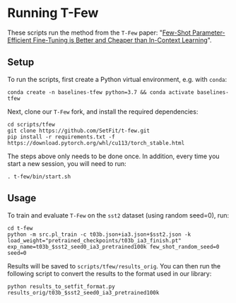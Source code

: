 # Running T-Few

These scripts run the method from the `T-Few` paper: "[Few-Shot Parameter-Efficient Fine-Tuning is Better and Cheaper than In-Context Learning](https://arxiv.org/abs/2205.05638)".

## Setup

To run the scripts, first create a Python virtual environment, e.g. with `conda`:

```
conda create -n baselines-tfew python=3.7 && conda activate baselines-tfew
```

Next, clone our `T-Few` fork, and install the required dependencies:

```
cd scripts/tfew
git clone https://github.com/SetFit/t-few.git
pip install -r requirements.txt -f https://download.pytorch.org/whl/cu113/torch_stable.html
```
The steps above only needs to be done once. In addition, every time you start a new session, you will need to run:
```
. t-few/bin/start.sh
```

## Usage

To train and evaluate `T-Few` on the `sst2` dataset (using random seed=0), run:

```
cd t-few
python -m src.pl_train -c t03b.json+ia3.json+$sst2.json -k load_weight="pretrained_checkpoints/t03b_ia3_finish.pt" exp_name=t03b_$sst2_seed0_ia3_pretrained100k few_shot_random_seed=0 seed=0
```

Results will be saved to `scripts/tfew/results_orig`. 
You can then run the following script to convert the results to the format used in our library:
```
python results_to_setfit_format.py results_orig/t03b_$sst2_seed0_ia3_pretrained100k
```